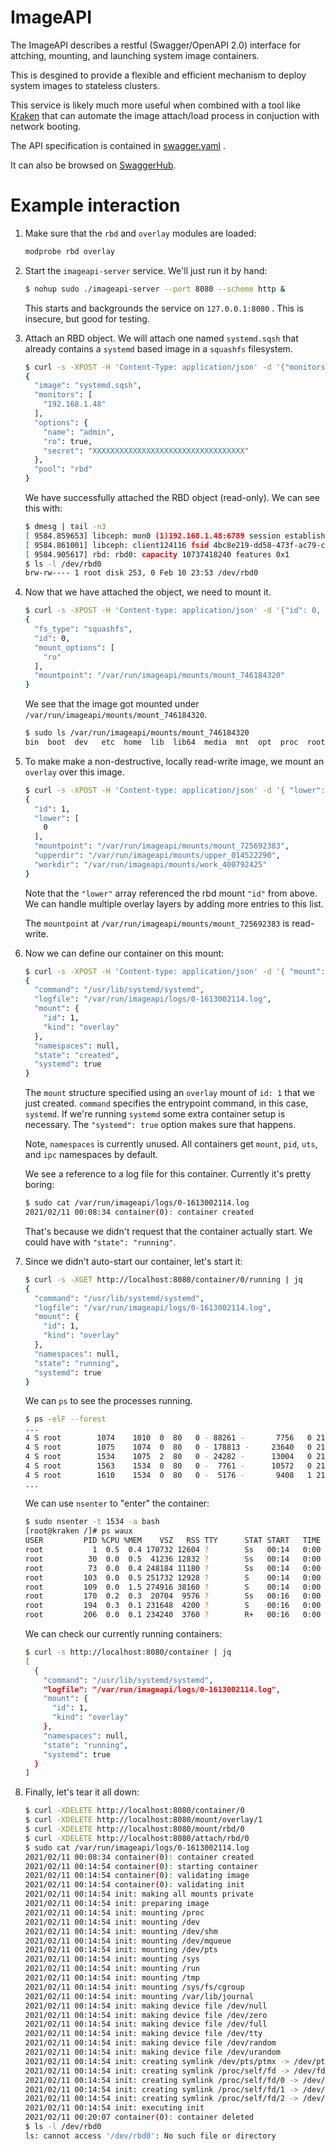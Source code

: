 # ImageAPI

The ImageAPI describes a restful (Swagger/OpenAPI 2.0) interface for attching, mounting, and launching system image containers.

This is desgined to provide a flexible and efficient mechanism to deploy system images to stateless clusters.

This service is likely much more useful when combined with a tool like [Kraken](https://github.com/hpc/kraken) that can automate the image attach/load process in conjuction with network booting.

The API specification is contained in [swagger.yaml](swagger.yaml) .

It can also be browsed on [SwaggerHub](https://swaggerhub.com).

# Example interaction

1. Make sure that the `rbd` and `overlay` modules are loaded:
   ```bash
   modprobe rbd overlay
   ```
2. Start the `imageapi-server` service.  We'll just run it by hand:
   ```bash
   $ nohup sudo ./imageapi-server --port 8080 --scheme http &
   ```
   This starts and backgrounds the service on `127.0.0.1:8080` .  This is insecure, but good for testing.
3. Attach an RBD object.  We will attach one named `systemd.sqsh` that already contains a `systemd` based image in a `squashfs` filesystem.

   ```bash
   $ curl -s -XPOST -H 'Content-Type: application/json' -d '{"monitors":["192.168.1.48"],"pool":"rbd","image":"systemd.sqsh","options":{"ro":true,"name":"admin","secret":"XXXXXXXXXXXXXXXXXXXXXXXXXXXXXXXXXX"}}' http://localhost:8080/attach/rbd | jq
   {
     "image": "systemd.sqsh",
     "monitors": [
       "192.168.1.48"
     ],
     "options": {
       "name": "admin",
       "ro": true,
       "secret": "XXXXXXXXXXXXXXXXXXXXXXXXXXXXXXXXXX"
     },
     "pool": "rbd"
   }
   ```
   We have successfully attached the RBD object (read-only).  We can see this with:
   ```bash
   $ dmesg | tail -n3
   [ 9584.859653] libceph: mon0 (1)192.168.1.48:6789 session established
   [ 9584.861001] libceph: client124116 fsid 4bc8e219-dd58-473f-ac79-c947bd1c4d41
   [ 9584.905617] rbd: rbd0: capacity 10737418240 features 0x1
   $ ls -l /dev/rbd0
   brw-rw---- 1 root disk 253, 0 Feb 10 23:53 /dev/rbd0
   ```
4. Now that we have attached the object, we need to mount it.
   ```bash
   $ curl -s -XPOST -H 'Content-type: application/json' -d '{"id": 0, "fs_type": "squashfs", "mount_options": [ "ro" ] }' http://localhost:8080/mount/rbd | jq
   {
     "fs_type": "squashfs",
     "id": 0,
     "mount_options": [
       "ro"
     ],
     "mountpoint": "/var/run/imageapi/mounts/mount_746184320"
   }
   ```
   We see that the image got mounted under `/var/run/imageapi/mounts/mount_746184320`.
   ```bash
   $ sudo ls /var/run/imageapi/mounts/mount_746184320
   bin  boot  dev	etc  home  lib	lib64  media  mnt  opt	proc  root  run  sbin  srv  sys  tmp  usr  var
   ```
5. To make make a non-destructive, locally read-write image, we mount an `overlay` over this image.
   ```bash
   $ curl -s -XPOST -H 'Content-type: application/json' -d '{ "lower": [ 0 ]}' http://localhost:8080/mount/overlay | jq
   {
     "id": 1,
     "lower": [
       0
     ],
     "mountpoint": "/var/run/imageapi/mounts/mount_725692383",
     "upperdir": "/var/run/imageapi/mounts/upper_014522290",
     "workdir": "/var/run/imageapi/mounts/work_400792425"
   }
   ```
   Note that the `"lower"` array referenced the rbd mount `"id"` from above.  We can handle multiple overlay layers by adding more entries to this list.

   The `mountpoint` at `/var/run/imageapi/mounts/mount_725692383` is read-write.
6. Now we can define our container on this mount:
   ```bash
   $ curl -s -XPOST -H 'Content-type: application/json' -d '{ "mount": { "id": 1, "kind": "overlay" }, "command": "/usr/lib/systemd/systemd", "state": "created", "systemd": true }' http://localhost:8080/container | jq
   {
     "command": "/usr/lib/systemd/systemd",
     "logfile": "/var/run/imageapi/logs/0-1613002114.log",
     "mount": {
       "id": 1,
       "kind": "overlay"
     },
     "namespaces": null,
     "state": "created",
     "systemd": true
   }
   ```
   The `mount` structure specified using an `overlay` mount of `id: 1` that we just created.  `command` specifies the entrypoint command, in this case, `systemd`.  If we're running `systemd` some extra container setup is necessary.  The `"systemd": true` option makes sure that happens.

   Note, `namespaces` is currently unused.  All containers get `mount`, `pid`, `uts`, and `ipc` namespaces by default.

   We see a reference to a log file for this container.  Currently it's pretty boring:
   ```bash
   $ sudo cat /var/run/imageapi/logs/0-1613002114.log
   2021/02/11 00:08:34 container(0): container created
   ```
   That's because we didn't request that the container actually start.  We could have with `"state": "running"`.
7. Since we didn't auto-start our container, let's start it:
   ```bash
   $ curl -s -XGET http://localhost:8080/container/0/running | jq
   {
     "command": "/usr/lib/systemd/systemd",
     "logfile": "/var/run/imageapi/logs/0-1613002114.log",
     "mount": {
       "id": 1,
       "kind": "overlay"
     },
     "namespaces": null,
     "state": "running",
     "systemd": true
   }
   ```

   We can `ps` to see the processes running.

   ```bash
   $ ps -elF --forest
   ...
   4 S root        1074    1010  0  80   0 - 88261 -       7756   0 21:36 pts/0    00:00:00  |           \_ sudo ./imageapi-server --scheme=http --port=8080
   4 S root        1075    1074  0  80   0 - 178813 -     23640   0 21:36 pts/0    00:00:00  |               \_ ./imageapi-server --scheme=http --port=8080
   4 S root        1534    1075  2  80   0 - 24282 -      13004   0 21:44 ?        00:00:00  |                   \_ /usr/lib/systemd/systemd
   4 S root        1563    1534  0  80   0 -  7761 -      10572   0 21:44 ?        00:00:00  |                       \_ /usr/lib/systemd/systemd-journald
   4 S root        1610    1534  0  80   0 -  5176 -       9408   1 21:44 ?        00:00:00  |                       \_ /usr/lib/systemd/systemd-logind
   ...
   ```

   We can use `nsenter` to "enter" the container:
   ```bash
   $ sudo nsenter -t 1534 -a bash
   [root@kraken /]# ps waux
   USER         PID %CPU %MEM    VSZ   RSS TTY      STAT START   TIME COMMAND
   root           1  0.5  0.4 170732 12604 ?        Ss   00:14   0:00 /usr/lib/systemd/systemd
   root          30  0.0  0.5  41236 12832 ?        Ss   00:14   0:00 /usr/lib/systemd/systemd-journald
   root          73  0.0  0.4 248184 11180 ?        Ss   00:14   0:00 /usr/sbin/sssd -i --logger=files
   root         103  0.0  0.5 251732 12928 ?        S    00:14   0:00 /usr/libexec/sssd/sssd_be --domain implicit_files --uid 0 --gid 0 --logger=files
   root         109  0.0  1.5 274916 38160 ?        S    00:14   0:00 /usr/libexec/sssd/sssd_nss --uid 0 --gid 0 --logger=files
   root         170  0.2  0.3  20704  9576 ?        Ss   00:16   0:00 /usr/lib/systemd/systemd-logind
   root         194  0.3  0.1 231648  4200 ?        S    00:16   0:00 bash
   root         206  0.0  0.1 234240  3760 ?        R+   00:16   0:00 ps waux
   ```
   We can check our currently running containers:
   ```bash
   $ curl -s http://localhost:8080/container | jq
   [
     {
       "command": "/usr/lib/systemd/systemd",
       "logfile": "/var/run/imageapi/logs/0-1613002114.log",
       "mount": {
         "id": 1,
         "kind": "overlay"
       },
       "namespaces": null,
       "state": "running",
       "systemd": true
     }
   ]
   ```

8. Finally, let's tear it all down:
   ```bash
   $ curl -XDELETE http://localhost:8080/container/0
   $ curl -XDELETE http://localhost:8080/mount/overlay/1
   $ curl -XDELETE http://localhost:8080/mount/rbd/0
   $ curl -XDELETE http://localhost:8080/attach/rbd/0
   $ sudo cat /var/run/imageapi/logs/0-1613002114.log
   2021/02/11 00:08:34 container(0): container created
   2021/02/11 00:14:54 container(0): starting container
   2021/02/11 00:14:54 container(0): validating image
   2021/02/11 00:14:54 container(0): validating init
   2021/02/11 00:14:54 init: making all mounts private
   2021/02/11 00:14:54 init: preparing image
   2021/02/11 00:14:54 init: mounting /proc
   2021/02/11 00:14:54 init: mounting /dev
   2021/02/11 00:14:54 init: mounting /dev/shm
   2021/02/11 00:14:54 init: mounting /dev/mqueue
   2021/02/11 00:14:54 init: mounting /dev/pts
   2021/02/11 00:14:54 init: mounting /sys
   2021/02/11 00:14:54 init: mounting /run
   2021/02/11 00:14:54 init: mounting /tmp
   2021/02/11 00:14:54 init: mounting /sys/fs/cgroup
   2021/02/11 00:14:54 init: mounting /var/lib/journal
   2021/02/11 00:14:54 init: making device file /dev/null
   2021/02/11 00:14:54 init: making device file /dev/zero
   2021/02/11 00:14:54 init: making device file /dev/full
   2021/02/11 00:14:54 init: making device file /dev/tty
   2021/02/11 00:14:54 init: making device file /dev/random
   2021/02/11 00:14:54 init: making device file /dev/urandom
   2021/02/11 00:14:54 init: creating symlink /dev/pts/ptmx -> /dev/ptmx
   2021/02/11 00:14:54 init: creating symlink /proc/self/fd -> /dev/fd
   2021/02/11 00:14:54 init: creating symlink /proc/self/fd/0 -> /dev/stdin
   2021/02/11 00:14:54 init: creating symlink /proc/self/fd/1 -> /dev/stdout
   2021/02/11 00:14:54 init: creating symlink /proc/self/fd/2 -> /dev/stderr
   2021/02/11 00:14:54 init: executing init
   2021/02/11 00:20:07 container(0): container deleted
   $ ls -l /dev/rbd0
   ls: cannot access '/dev/rbd0': No such file or directory

   ```
